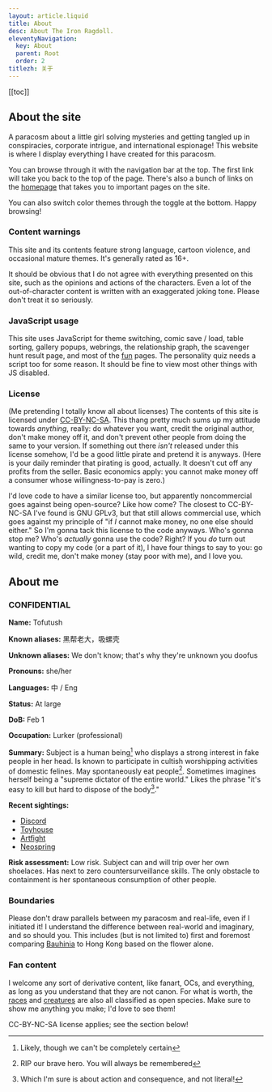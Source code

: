 ```yaml
---
layout: article.liquid
title: About
desc: About The Iron Ragdoll.
eleventyNavigation:
  key: About
  parent: Root
  order: 2
titlezh: 关于
---
```


[[toc]]

## About the site

A paracosm about a little girl solving mysteries and getting tangled up in conspiracies, corporate intrigue, and international espionage! This website is where I display everything I have created for this paracosm.

You can browse through it with the navigation bar at the top. The first link will take you back to the top of the page. There's also a bunch of links on the [homepage](/) that takes you to important pages on the site.

You can also switch color themes through the toggle at the bottom. Happy browsing!

### Content warnings

This site and its contents feature strong language, cartoon violence, and occasional mature themes. It's generally rated as 16+.

It should be obvious that I do not agree with everything presented on this site, such as the opinions and actions of the characters. Even a lot of the out-of-character content is written with an exaggerated joking tone. Please don't treat it so seriously.

### JavaScript usage

This site uses JavaScript for theme switching, comic save / load, table sorting, gallery popups, webrings, the relationship graph, the scavenger hunt result page, and most of the [fun](/fun/) pages. The personality quiz needs a script too for some reason. It should be fine to view most other things with JS disabled.

### License

(Me pretending I totally know all about licenses) The contents of this site is licensed under [CC-BY-NC-SA](https://creativecommons.org/licenses/by-nc-sa/4.0/deed.en). This thang pretty much sums up my attitude towards *anything*, really: do whatever you want, credit the original author, don't make money off it, and don't prevent other people from doing the same to your version. If something out there *isn't* released under this license somehow, I'd be a good little pirate and pretend it is anyways. (Here is your daily reminder that pirating is good, actually. It doesn't cut off any profits from the seller. Basic economics apply: you cannot make money off a consumer whose willingness-to-pay is zero.)

I'd love code to have a similar license too, but apparently noncommercial goes against being open-source? Like how come? The closest to CC-BY-NC-SA I've found is GNU GPLv3, but that still allows commercial use, which goes against my principle of "if *I* cannot make money, no one else should either." So I'm gonna tack this license to the code anyways. Who's gonna stop me? Who's *actually* gonna use the code? Right? If you *do* turn out wanting to copy my code (or a part of it), I have four things to say to you: go wild, credit me, don't make money (stay poor with me), and I love you.

## About me

### CONFIDENTIAL

**Name:** Tofutush

**Known aliases:** 黑帮老大，吸螺壳

**Unknown aliases:** We don't know; that's why they're unknown you doofus

**Pronouns:** she/her

**Languages:** 中 / Eng

**Status:** At large

**DoB:** Feb 1

**Occupation:** Lurker (professional)

**Summary:** Subject is a human being[^1] who displays a strong interest in fake people in her head. Is known to participate in cultish worshipping activities of domestic felines. May spontaneously eat people[^2]. Sometimes imagines herself being a "supreme dictator of the entire world." Likes the phrase "it's easy to kill but hard to dispose of the body[^3]."

**Recent sightings:**

- [Discord](https://discord.com/invite/XzdA5vKkb2)
- [Toyhouse](https://toyhou.se/Tofutush)
- [Artfight](https://artfight.net/~Tofutush)
- [Neospring](https://neospring.org/@tofutush)

**Risk assessment:** Low risk. Subject can and will trip over her own shoelaces. Has next to zero countersurveillance skills. The only obstacle to containment is her spontaneous consumption of other people.

### Boundaries

Please don't draw parallels between my paracosm and real-life, even if I initiated it! I understand the difference between real-world and imaginary, and so should you. This includes (but is not limited to) first and foremost comparing [Bauhinia](/world/bauhinia/) to Hong Kong based on the flower alone.

### Fan content

I welcome any sort of derivative content, like fanart, OCs, and everything, as long as you understand that they are not canon. For what is worth, the [races](/world/races/) and [creatures](/world/creatures/) are also all classified as open species. Make sure to show me anything you make; I'd love to see them!

CC-BY-NC-SA license applies; see the section below!

[^1]: Likely, though we can't be completely certain
[^2]: RIP our brave hero. You will always be remembered
[^3]: Which I'm sure is about action and consequence, and not literal!
